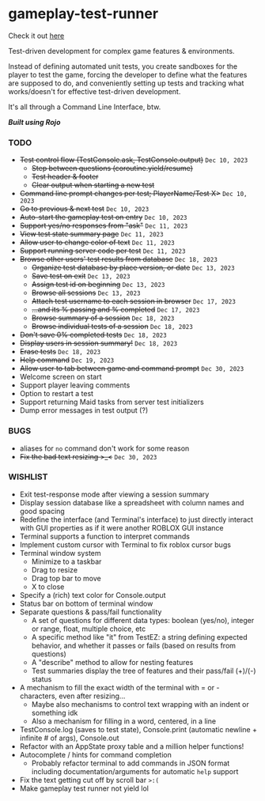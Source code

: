 # gameplay-test-runner
Check it out [here](https://www.roblox.com/games/15589372711/gameplay-test-runner#!/game-instances)

Test-driven development for complex game features & environments. 

Instead of defining automated unit tests, you create sandboxes for the player to test the game, forcing the developer to define what the features are supposed to do, and conveniently setting up tests and tracking what works/doesn't for effective test-driven development.

It's all through a Command Line Interface, btw.

***Built using Rojo***

### TODO
* ~~Test control flow (TestConsole.ask, TestConsole.output)~~ `Dec 10, 2023`
  * ~~Step between questions (coroutine.yield/resume)~~
  * ~~Test header & footer~~
  * ~~Clear output when starting a new test~~
* ~~Command line prompt changes per test; PlayerName/Test X>~~ `Dec 10, 2023`
* ~~Go to previous & next test~~ `Dec 10, 2023`
* ~~Auto-start the gameplay test on entry~~ `Dec 10, 2023`
* ~~Support yes/no responses from "ask"~~ `Dec 11, 2023`
* ~~View test state summary page~~ `Dec 11, 2023`
* ~~Allow user to change color of text~~ `Dec 11, 2023`
* ~~Support running server code per test~~ `Dec 11, 2023`
* ~~Browse other users' test results from database~~ `Dec 18, 2023`
  * ~~Organize test database by place version, or date~~ `Dec 13, 2023`
  * ~~Save test on exit~~ `Dec 13, 2023`
  * ~~Assign test id on beginning~~ `Dec 13, 2023`
  * ~~Browse all sessions~~ `Dec 13, 2023`
  * ~~Attach test username to each session in browser~~ `Dec 17, 2023`
  * ~~...and its % passing and % completed~~ `Dec 17, 2023`
  * ~~Browse summary of a session~~ `Dec 18, 2023`
  * ~~Browse individual tests of a session~~ `Dec 18, 2023`
* ~~Don't save 0% completed tests~~ `Dec 18, 2023`
* ~~Display users in session summary!~~ `Dec 18, 2023`
* ~~Erase tests~~ `Dec 18, 2023`
* ~~Help command~~ `Dec 19, 2023`
* ~~Allow user to tab between game and command prompt~~ `Dec 30, 2023`
* Welcome screen on start
* Support player leaving comments
* Option to restart a test
* Support returning Maid tasks from server test initializers
* Dump error messages in test output (?)

### BUGS
* aliases for `no` command don't work for some reason
* ~~Fix the bad text resizing >_<~~ `Dec 30, 2023`

### WISHLIST
* Exit test-response mode after viewing a session summary
* Display session database like a spreadsheet with column names and good spacing
* Redefine the interface (and Terminal's interface) to just directly 
  interact with GUI properties as if it were another ROBLOX GUI instance
* Terminal supports a function to interpret commands
* Implement custom cursor with Terminal to fix roblox cursor bugs
* Terminal window system
  * Minimize to a taskbar
  * Drag to resize
  * Drag top bar to move
  * X to close
* Specify a (rich) text color for Console.output 
* Status bar on bottom of terminal window
* Separate questions & pass/fail functionality
  * A set of questions for different data types: boolean (yes/no), integer or range, float, multiple choice, etc
  * A specific method like "it" from TestEZ: a string defining expected behavior, and whether it passes or fails (based on results from questions)
  * A "describe" method to allow for nesting features
  * Test summaries display the tree of features and their pass/fail (+)/(-) status
* A mechanism to fill the exact width of the terminal with = or - characters, even after resizing...
  * Maybe also mechanisms to control text wrapping with an indent or something idk
  * Also a mechanism for filling in a word, centered, in a line
* TestConsole.log (saves to test state), Console.print (automatic newline + infinite # of args), Console.out
* Refactor with an AppState proxy table and a million helper functions!
* Autocomplete / hints for command completion
  * Probably refactor terminal to add commands in JSON format including documentation/arguments for automatic `help` support
* Fix the text getting cut off by scroll bar `>:(`
* Make gameplay test runner not yield lol
